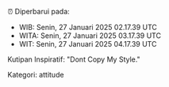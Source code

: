 ⏰ Diperbarui pada:
- WIB: Senin, 27 Januari 2025 02.17.39 UTC
- WITA: Senin, 27 Januari 2025 03.17.39 UTC
- WIT: Senin, 27 Januari 2025 04.17.39 UTC

Kutipan Inspiratif:
"Dont Copy My Style."


Kategori: attitude

